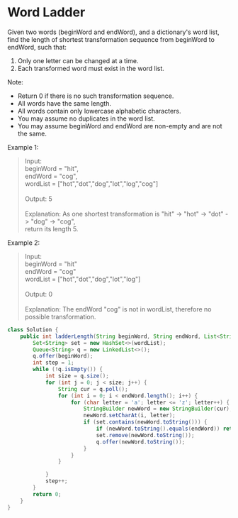 # Word Ladder
Given two words (beginWord and endWord), and a dictionary's word list, find the length of shortest transformation sequence from beginWord to endWord, such that:

1. Only one letter can be changed at a time.
2. Each transformed word must exist in the word list.

Note:

* Return 0 if there is no such transformation sequence.
* All words have the same length.
* All words contain only lowercase alphabetic characters.
* You may assume no duplicates in the word list.
* You may assume beginWord and endWord are non-empty and are not the same.

Example 1:

>Input:\
>beginWord = "hit",\
>endWord = "cog",\
>wordList = ["hot","dot","dog","lot","log","cog"]\
>\
>Output: 5\
>\
>Explanation: As one shortest transformation is "hit" -> "hot" -> "dot" -> "dog" -> "cog",\
>return its length 5.

Example 2:
>Input:\
>beginWord = "hit"\
>endWord = "cog"\
>wordList = ["hot","dot","dog","lot","log"]\
>\
>Output: 0\
>\
>Explanation: The endWord "cog" is not in wordList, therefore no possible transformation.

```java
class Solution {
    public int ladderLength(String beginWord, String endWord, List<String> wordList) {
        Set<String> set = new HashSet<>(wordList);
        Queue<String> q = new LinkedList<>();
        q.offer(beginWord);
        int step = 1;
        while (!q.isEmpty()) {
            int size = q.size();
            for (int j = 0; j < size; j++) {
                String cur = q.poll();
                for (int i = 0; i < endWord.length(); i++) {
                    for (char letter = 'a'; letter <= 'z'; letter++) {
                        StringBuilder newWord = new StringBuilder(cur);
                        newWord.setCharAt(i, letter);
                        if (set.contains(newWord.toString())) {
                            if (newWord.toString().equals(endWord)) return step + 1;
                            set.remove(newWord.toString());
                            q.offer(newWord.toString());
                        }
                    }
                }

            }
            step++;
        }
        return 0;
    }
}
```
